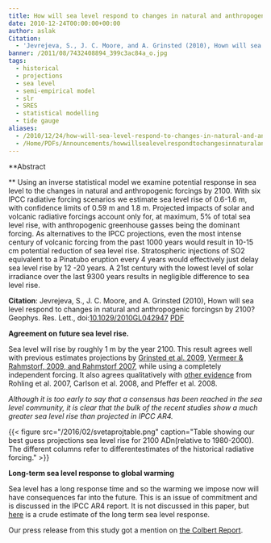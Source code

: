 ```yaml
---
title: How will sea level respond to changes in natural and anthropogenic forcings by 2100?
date: 2010-12-24T00:00:00+00:00
author: aslak
Citation:
  - 'Jevrejeva, S., J. C. Moore, and A. Grinsted (2010), Hown will sea level respond to changes in natural and anthropogenic forcingsn by 2100? Geophys. Res. Lett., doi:10.1029/2010GL042947 [PDF]'
banner: /2011/08/7432408894_399c3ac84a_o.jpg
tags:
  - historical
  - projections
  - sea level
  - semi-empirical model
  - slr
  - SRES
  - statistical modelling
  - tide gauge
aliases:
  - /2010/12/24/how-will-sea-level-respond-to-changes-in-natural-and-anthropogenic-forcings-by-2100/
  - /Home/PDFs/Announcements/howwillsealevelrespondtochangesinnaturalandanthropogenicforcingsby2100
---
```

**Abstract
  
** Using an inverse statistical model we examine potential response in sea level to the changes in natural and anthropogenic forcings by 2100. With six IPCC radiative forcing scenarios we estimate sea level rise of 0.6-1.6 m, with confidence limits of 0.59 m and 1.8 m. Projected impacts of solar and volcanic radiative forcings account only for, at maximum, 5% of total sea level rise, with anthropogenic greenhouse gasses being the dominant forcing. As alternatives to the IPCC projections, even the most intense century of volcanic forcing from the past 1000 years would result in 10-15 cm potential reduction of sea level rise. Stratospheric injections of SO2 equivalent to a Pinatubo eruption every 4 years would effectively just delay sea level rise by 12 -20 years. A 21st century with the lowest level of solar irradiance over the last 9300 years results in negligible difference to sea level rise.

**Citation**: Jevrejeva, S., J. C. Moore, and A. Grinsted (2010), Hown will sea level respond to changes in natural and anthropogenic forcingsn by 2100? Geophys. Res. Lett., doi:[10.1029/2010GL042947](http://dx.doi.org/10.1029/2010GL042947) [PDF](/2016/03/jevrejeva-grl10-GSL-radiative-proj.pdf)

**Agreement on future sea level rise.**
  
Sea level will rise by roughly 1 m by the year 2100. This result agrees well with previous estimates projections by [Grinsted et al. 2009](/Home/PDFs/Announcements/gslprojection), [Vermeer & Rahmstorf, 2009, and Rahmstorf 2007](http://www.nature.com/climate/2010/1004/full/climate.2010.29.html), while using a completely independent forcing. It also agrees qualitatively with [other evidence](/Home/Miscellaneous-Debris/recentpapersonsealevel) from Rohling et al. 2007, Carlson et al. 2008, and Pfeffer et al. 2008.

_Although it is too early to say that a consensus has been reached in the sea level community, it is clear that the bulk of the recent studies show a much greater sea level rise than projected in IPCC AR4._

{{< figure src="/2016/02/svetaprojtable.png" caption="Table showing our best guess projections sea level rise for 2100 ADn(relative to 1980-2000). The different columns refer to differentestimates of the historical radiative forcing." >}}

**Long-term sea level response to global warming**
  
Sea level has a long response time and so the warming we impose now will have consequences far into the future. This is an issue of commitment and is discussed in the IPCC AR4 report. It is not discussed in this paper, but [here](/Home/Miscellaneous-Debris/relationshipbetweensealevelriseandglobaltemperature) is a crude estimate of the long term sea level response.

Our press release from this study got a mention on [the Colbert Report](http://www.cc.com/video-clips/w6itwj/the-colbert-report-the-word---sink-or-swim).
